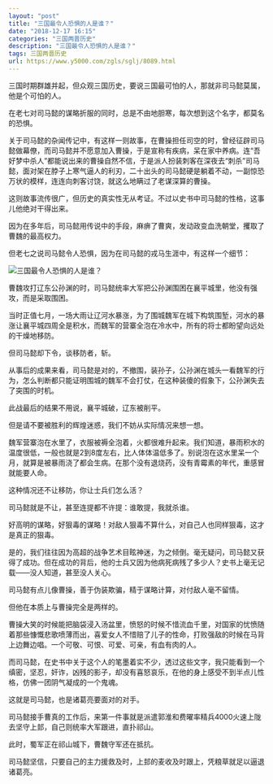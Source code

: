 ```yaml
---
layout: "post"
title: "三国最令人恐惧的人是谁？"
date: "2018-12-17 16:15"
categories: "三国两晋历史"
description: "三国最令人恐惧的人是谁？"
tags: 三国两晋历史
url: https://www.y5000.com/zgls/sglj/8089.html
---
```






三国时期群雄并起，但众观三国历史，要说三国最可怕的人，那就非司马懿莫属，他是个可怕的人。

在老七对司马懿的谋略折服的同时，总是不由地胆寒，每次想到这个名字，都莫名的恐惧。

关于司马懿的杂闻传记中，有这样一则故事，在曹操担任司空的时，曾经征辟司马懿做幕僚，而司马懿并不愿意加入曹操，于是宣称有疾病，呆在家中养病。连“吾好梦中杀人”都能说出来的曹操自然不信，于是派人扮装刺客在深夜去“刺杀”司马懿，面对架在脖子上寒气逼人的利刃，二十出头的司马懿硬是躺着不动，一副惊恐万状的模样，连连向刺客讨饶，就这么地瞒过了老谋深算的曹操。

这则故事流传很广，但历史的真实性无从考证。不过以史书中司马懿的性格，这事儿他绝对干得出来。

因为在多年后，司马懿用传说中的手段，麻痹了曹爽，发动政变血洗朝堂，攫取了曹魏的最高权力。

但老七之说司马懿令人恐惧，因为在司马懿的戎马生涯中，有这样一个细节：

![三国最令人恐惧的人是谁？](/uploads/allimg/161222/6-161222161ITW.JPG)

曹魏攻打辽东公孙渊的时，司马懿统率大军把公孙渊围困在襄平城里，他没有强攻，而是采取围困。

当时正值七月，一场大雨让辽河水暴涨，为了围城魏军在城下构筑围堑，河水的暴涨让襄平城四周全是积水，而魏军的营寨全泡在冷水中，所有的将士都盼望向远处的干燥地移防。

但司马懿却下令，谈移防者，斩。

从事后的成果来看，司马懿是对的，不撤围，装孙子，公孙渊在城头一看魏军的行为，怎么判断都只能证明围城的魏军不会打仗，在这种装傻的假象下，公孙渊失去了突围的时机。

此战最后的结果不用说，襄平城破，辽东被削平。

但是请不要被胜利的辉煌迷惑，我们不妨从实际情况来想一想。

魏军营寨泡在水里了，衣服被褥全泡着，火都很难升起来。我们知道，暴雨积水的温度很低，一般也就是2到8度左右，比人体体温低多了。别说泡在这水里呆一个月，就算是被暴雨浇了都会生病。在那个没有退烧药，没有青霉素的年代，重感冒就能要人命。

这种情况还不让移防，你让士兵们怎么活？

司马懿就是不让，甚至连提都不许提：谁敢提，我就杀谁。

好高明的谋略，好狠毒的谋略！对敌人狠毒不算什么，对自己人也同样狠毒，这才是真正的狠毒。

是的，我们往往因为高超的战争艺术目眩神迷，为之倾倒。毫无疑问，司马懿又获得了成功。但在成功的背后，他的士兵又因为他病死病残了多少人？史书上毫无记载——没人知道，甚至没人关心。

司马懿有点儿像曹操，善于伪装欺骗，精于谋略计算，对付敌人毫不留情。

但他在本质上与曹操完全是两样的。

曹操大笑的时候能把脑袋浸入汤盆里，愤怒的时候不惜流血千里，对国家的忧愤随着那些慷慨悲歌喷薄而出，喜爱女人不惜赔了儿子的性命，打败强敌的时候在马背上边舞边唱。一个可敬、可恨、可爱、可亲，有血有肉的人。

而司马懿，在史书中关于这个人的笔墨着实不少，透过这些文字，我只能看到一个缜密，坚忍，奸诈，凶残的影子，却没有喜怒哀乐，在他的身上感受不到半点儿性格，仿佛一团阴气凝成的一个鬼魂。

这就是司马懿，也是诸葛亮要面对的对手。

司马懿接手曹真的工作后，来第一件事就是派遣郭淮和费曜率精兵4000火速上陇去坚守上邽，自己则统率大军跟进，直扑祁山。

此时，蜀军正在祁山城下，曹魏守军还在抵抗。

司马懿坚信，只要自己的主力援救及时，上邽的麦收及时跟上，凭粮草就足以逼退诸葛亮。
